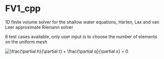 # FV1_cpp
1D finite volume solver for the shallow water equations, Harten, Lax and van Leer approximate Riemann solver

6 test cases available, only user input is to choose the number of elements on the uniform mesh 

<img src="https://latex.codecogs.com/gif.latex?\frac{\partial&space;h}{\partial&space;t}&space;&plus;&space;\frac{\partial&space;q}{\partial&space;x}&space;=&space;0" title="\frac{\partial h}{\partial t} + \frac{\partial q}{\partial x} = 0" />
